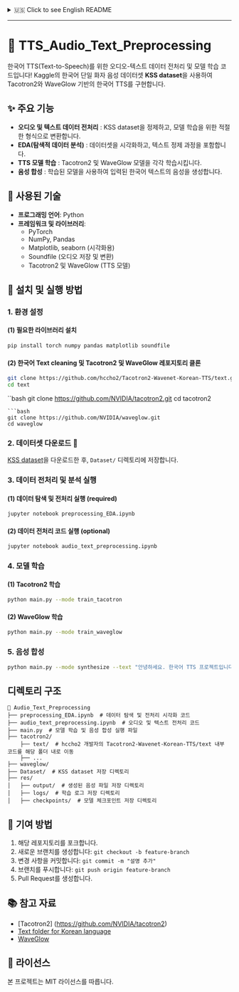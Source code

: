 <details>
<summary>🇺🇸 Click to see English README</summary>

# 🎤 TTS_Audio_Text_Preprocessing

This project provides audio-text preprocessing and model training code for Korean TTS (Text-to-Speech). 
We use the **KSS dataset**, a Korean single-speaker voice dataset from Kaggle, to implement a Tacotron2 and WaveGlow-based Korean TTS system. 

## Features
- **Audio & Text Preprocessing**: Cleans and transforms the KSS dataset for training.
- **Exploratory Data Analysis (EDA)**: Visualizes and cleans text data.
- **TTS Model Training**: Trains Tacotron2 and WaveGlow models separately.
- **Speech Synthesis**: Generates speech from input Korean text using trained models.

## Technologies Used
- **Programming Language**: Python 
- **Frameworks & Libraries**:
  - PyTorch 
  - NumPy, Pandas 
  - Matplotlib, Seaborn (for visualization)
  - Soundfile (for audio storage and conversion)
  - Tacotron2 & WaveGlow (TTS models)

## 🚀 Installation & Usage 

### 1. Setup Environment
#### (1) Install Required Libraries
Run the following command to install necessary packages:
```bash
pip install torch numpy pandas matplotlib soundfile
```

#### (2) Clone Korean text cleaning & Tacotron2 & WaveGlow Repositories
```bash
git clone https://github.com/hccho2/Tacotron2-Wavenet-Korean-TTS/text.git
cd text 
```
``bash
git clone https://github.com/NVIDIA/tacotron2.git
cd tacotron2
```
```bash
git clone https://github.com/NVIDIA/waveglow.git
cd waveglow
```

### 2. Download Dataset
Download the KSS dataset and place it in the `Dataset/` directory.
[KSS dataset](https://www.kaggle.com/bryanpark/korean-single-speaker-speech-dataset)

### 3. Run Preprocessing & EDA
#### (1) Data Exploration & Preprocessing (required)
```bash
jupyter notebook preprocessing_EDA.ipynb
```
#### (2) Run Preprocessing Code (optional)
```bash
jupyter notebook audio_text_preprocessing.ipynb
```

### 4. Train Models 
#### (1) Train Tacotron2
```bash
python main.py --mode train_tacotron
```
#### (2) Train WaveGlow
```bash
python main.py --mode train_waveglow
```

### 5. Speech Synthesis 
Generate speech from text using trained models:
```bash
python main.py --mode synthesize --text "Hello. This is a Korean TTS project."
```

## Directory structure

```bash
📂 Audio_Text_Preprocessing
├── preprocessing_EDA.ipynb  # Data exploration and preprocessing visualization code
├── audio_text_preprocessing.ipynb  # Audio and text preprocessing code
├── main.py  # Model training and speech synthesis execution file
├── tacotron2/
    ├── text/  # Move the internal code from Tacotron2-Wavenet-Korean-TTS/text (by hccho2) into this folder
    ├── ...
├── waveglow/
├── Dataset/  # Directory for storing the KSS dataset
├── res/
│   ├── output/  # Directory for saving generated speech files
│   ├── logs/  # Directory for storing training logs
│   ├── checkpoints/  # Directory for saving model checkpoints
```

</details>

---

# 🎵 TTS_Audio_Text_Preprocessing

한국어 TTS(Text-to-Speech)를 위한 오디오-텍스트 데이터 전처리 및 모델 학습 코드입니다! 
Kaggle의 한국어 단일 화자 음성 데이터셋 **KSS dataset**을 사용하여 Tacotron2와 WaveGlow 기반의 한국어 TTS를 구현합니다.

## ✨ 주요 기능 
- **오디오 및 텍스트 데이터 전처리** : KSS dataset을 정제하고, 모델 학습을 위한 적절한 형식으로 변환합니다.
- **EDA(탐색적 데이터 분석)** : 데이터셋을 시각화하고, 텍스트 정제 과정을 포함합니다.
- **TTS 모델 학습** : Tacotron2 및 WaveGlow 모델을 각각 학습시킵니다.
- **음성 합성** : 학습된 모델을 사용하여 입력된 한국어 텍스트의 음성을 생성합니다.

## 🔧 사용된 기술 
- **프로그래밍 언어**: Python 
- **프레임워크 및 라이브러리**:
  - PyTorch 
  - NumPy, Pandas 
  - Matplotlib, seaborn (시각화용)
  - Soundfile (오디오 저장 및 변환)
  - Tacotron2 및 WaveGlow (TTS 모델)

## 🚀 설치 및 실행 방법 

### 1. 환경 설정
#### (1) 필요한 라이브러리 설치
```bash
pip install torch numpy pandas matplotlib soundfile
```

#### (2) 한국어 Text cleaning 및 Tacotron2 및 WaveGlow 레포지토리 클론
```bash
git clone https://github.com/hccho2/Tacotron2-Wavenet-Korean-TTS/text.git
cd text 
```
``bash
git clone https://github.com/NVIDIA/tacotron2.git
cd tacotron2
```
```bash
git clone https://github.com/NVIDIA/waveglow.git
cd waveglow
```

### 2. 데이터셋 다운로드 📂
[KSS dataset](https://www.kaggle.com/bryanpark/korean-single-speaker-speech-dataset)을 다운로드한 후, `Dataset/` 디렉토리에 저장합니다.

### 3. 데이터 전처리 및 분석 실행
#### (1) 데이터 탐색 및 전처리 실행 (required)
```bash
jupyter notebook preprocessing_EDA.ipynb
```
#### (2) 데이터 전처리 코드 실행 (optional)
```bash
jupyter notebook audio_text_preprocessing.ipynb
```

### 4. 모델 학습 
#### (1) Tacotron2 학습
```bash
python main.py --mode train_tacotron
```
#### (2) WaveGlow 학습
```bash
python main.py --mode train_waveglow
```

### 5. 음성 합성 
```bash
python main.py --mode synthesize --text "안녕하세요. 한국어 TTS 프로젝트입니다."
```

## 디렉토리 구조 
```
📂 Audio_Text_Preprocessing
├── preprocessing_EDA.ipynb  # 데이터 탐색 및 전처리 시각화 코드
├── audio_text_preprocessing.ipynb  # 오디오 및 텍스트 전처리 코드
├── main.py  # 모델 학습 및 음성 합성 실행 파일
├── tacotron2/
    ├── text/  # hccho2 개발자의 Tacotron2-Wavenet-Korean-TTS/text 내부 코드를 해당 폴더 내로 이동
    ├── ...
├── waveglow/
├── Dataset/  # KSS dataset 저장 디렉토리
├── res/
│   ├── output/  # 생성된 음성 파일 저장 디렉토리
│   ├── logs/  # 학습 로그 저장 디렉토리
│   ├── checkpoints/  # 모델 체크포인트 저장 디렉토리
```

## 🤝 기여 방법 
1. 해당 레포지토리를 포크합니다.
2. 새로운 브랜치를 생성합니다: `git checkout -b feature-branch`
3. 변경 사항을 커밋합니다: `git commit -m "설명 추가"`
4. 브랜치를 푸시합니다: `git push origin feature-branch`
5. Pull Request를 생성합니다.

## 📚 참고 자료 
- [Tacotron2] (https://github.com/NVIDIA/tacotron2)
- [Text folder for Korean language](https://github.com/hccho2/Tacotron2-Wavenet-Korean-TTS/text)
- [WaveGlow](https://github.com/NVIDIA/waveglow)

## 📜 라이선스 
본 프로젝트는 MIT 라이선스를 따릅니다.

